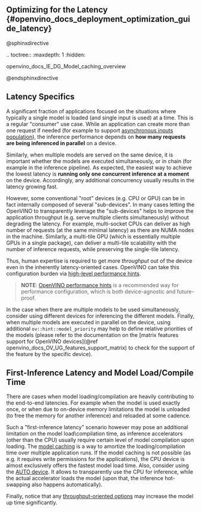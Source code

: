 ## Optimizing for the Latency {#openvino_docs_deployment_optimization_guide_latency}

@sphinxdirective

.. toctree::
   :maxdepth: 1
   :hidden:
    
   openvino_docs_IE_DG_Model_caching_overview

@endsphinxdirective

## Latency Specifics
A significant fraction of applications focused on the situations where typically a single model is loaded (and single input is used) at a time.
This is a regular "consumer" use case.
While an application can create more than one request if needed (for example to support [asynchronous inputs population](./dldt_deployment_optimization_common.md)), the inference performance depends on **how many requests are being inferenced in parallel** on a device.

Similarly, when multiple models are served on the same device, it is important whether the models are executed simultaneously, or in chain (for example in the inference pipeline).
As expected, the easiest way to achieve the lowest latency is **running only one concurrent inference at a moment** on the device. Accordingly, any additional concurrency usually results in the latency growing fast.

However, some conventional "root" devices (e.g. CPU or GPU) can be in fact internally composed of several "sub-devices".  In many cases letting the OpenVINO to transparently leverage the "sub-devices" helps to improve the application throughput (e.g. serve multiple clients simultaneously) without degrading the latency.  For example, multi-socket CPUs can deliver as high number of requests (at the same minimal latency) as there are NUMA nodes in the machine. Similarly, a multi-tile GPU (which is essentially multiple GPUs in a single package), can deliver a multi-tile scalability with the number of inference requests, while preserving the single-tile latency.

Thus, human expertise is required to get more _throughput_ out of the device even in the inherently latency-oriented cases. OpenVINO can take this configuration burden via [high-level performance hints](../OV_Runtime_UG/performance_hints.md).

> **NOTE**: [OpenVINO performance hints](./dldt_deployment_optimization_hints.md) is a recommended way for performance configuration, which is both device-agnostic and future-proof. 

In the case when there are multiple models to be used simultaneously, consider using different devices for inferencing the different models. Finally, when multiple models are executed in parallel on the device, using additional `ov::hint::model_priority` may help to define relative priorities of the models (please refer to the documentation on the [matrix features support for OpenVINO devices](@ref openvino_docs_OV_UG_features_support_matrix) to check for the support of the feature by the specific device).

## First-Inference Latency and Model Load/Compile Time
There are cases when model loading/compilation are heavily contributing to the end-to-end latencies.
For example when the model is used exactly once, or when due to on-device memory limitations the model is unloaded (to free the memory for another inference) and reloaded at some cadence.

Such a "first-inference latency" scenario however may pose an additional limitation on the model load\compilation time, as inference accelerators (other than the CPU) usually require certain level of model compilation upon loading.
The [model caching](../OV_Runtime_UG/Model_caching_overview.md) is a way to amortize the loading/compilation time over multiple application runs. If the model caching is not possible (as e.g. it requires write permissions for the applications), the CPU device is almost exclusively offers the fastest model load time. Also, consider using the [AUTO device](../OV_Runtime_UG/auto_device_selection.md). It allows to transparently use the CPU for inference, while the actual accelerator loads the model (upon that, the inference hot-swapping also happens automatically).

Finally, notice that any [throughput-oriented options](./dldt_deployment_optimization_tput.md) may increase the model up time significantly.
